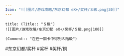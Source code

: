 ```yaml
---
Icon: "![[图片/游戏攻略/东京幻都 eX+/奖杯/Ｓ級.png|30]]"
---
```

```ad-common-bronze-trophy
title: (Title:: "Ｓ級")
![[图片/游戏攻略/东京幻都 eX+/奖杯/Ｓ級.png|100]]

(Comment:: "在任一關卡中得到Ｓ階級")
```

#东京幻都/奖杯 #奖杯 #奖杯/铜
